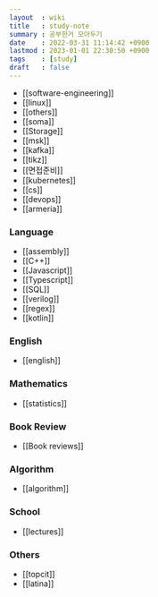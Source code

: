 ```yaml
---
layout  : wiki
title   : study-note
summary : 공부한거 모아두기
date    : 2022-03-31 11:14:42 +0900
lastmod : 2023-01-01 22:30:50 +0900
tags    : [study]
draft   : false
---
```


- [[software-engineering]]
- [[linux]]
- [[others]]
- [[soma]]
- [[Storage]]
- [[msk]]
- [[kafka]]
- [[tikz]]
- [[면접준비]]
- [[kubernetes]]
- [[cs]]
- [[devops]]
- [[armeria]]

### Language
- [[assembly]]
- [[C++]]
- [[Javascript]]
- [[Typescript]]
- [[SQL]]
- [[verilog]]
- [[regex]]
- [[kotlin]]

### English
- [[english]]

### Mathematics
- [[statistics]]

### Book Review
- [[Book reviews]]

### Algorithm
- [[algorithm]]

### School
- [[lectures]]

### Others
- [[topcit]]
- [[latina]]
